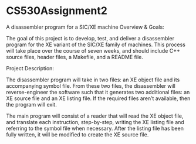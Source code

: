 # CS530Assignment2
A disassembler program for a SIC/XE machine
Overview & Goals:

The goal of this project is to develop, test, and deliver a disassembler program for the XE variant of the SIC/XE family of machines. This process will take place over the course of seven weeks, and should include C++ source files, header files, a Makefile, and a README file.

Project Description:

The disassembler program will take in two files: an XE object file and its accompanying symbol file. From these two files, the disassembler will reverse-engineer the software such that it generates two additional files: an XE source file and an XE listing file. If the required files aren’t available, then the program will exit. 

The main program will consist of a reader that will read the XE object file, and translate each instruction, step-by-step, writing the XE listing file and referring to the symbol file when necessary. After the listing file has been fully written, it will be modified to create the XE source file.
